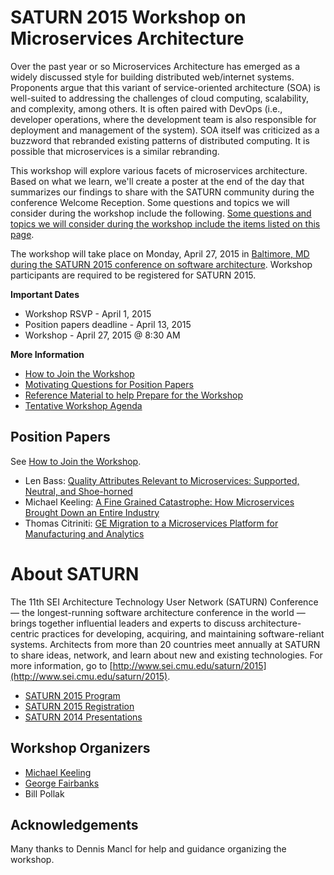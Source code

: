 # SATURN 2015 Workshop on Microservices Architecture

Over the past year or so Microservices Architecture has emerged as a widely discussed style for building distributed web/internet systems.  Proponents argue that this variant of service-oriented architecture (SOA) is well-suited to addressing the challenges of cloud computing, scalability, and complexity, among others.  It is often paired with DevOps (i.e., developer operations, where the development team is also responsible for deployment and management of the system).  SOA itself was criticized as a buzzword that rebranded existing patterns of distributed computing.  It is possible that microservices is a similar rebranding.

This workshop will explore various facets of microservices architecture.  Based on what we learn, we'll create a poster at the end of the day that summarizes our findings to share with the SATURN community during the conference Welcome Reception. Some questions and topics we will consider during the workshop include the following.  [Some questions and topics we will consider during the workshop include the items listed on this page](questions.md).

The workshop will take place on Monday, April 27, 2015 in [Baltimore, MD during the SATURN 2015 conference on software architecture](http://www.sei.cmu.edu/saturn/2015/).  Workshop participants are required to be registered for SATURN 2015.

**Important Dates**

- Workshop RSVP - April 1, 2015
- Position papers deadline - April 13, 2015
- Workshop - April 27, 2015 @ 8:30 AM

**More Information**

- [How to Join the Workshop](https://github.com/michaelkeeling/SATURN2015-Microservices-Workshop/wiki/How-to-Join-the-Workshop)
- [Motivating Questions for Position Papers](questions.md)
- [Reference Material to help Prepare for the Workshop](references.md)
- [Tentative Workshop Agenda](https://github.com/michaelkeeling/SATURN2015-Microservices-Workshop/wiki/Workshop-Agenda)

## Position Papers

See [How to Join the Workshop](https://github.com/michaelkeeling/SATURN2015-Microservices-Workshop/wiki/How-to-Join-the-Workshop).

* Len Bass: [Quality Attributes Relevant to Microservices: Supported, Neutral, and Shoe-horned](saturn2015-position-papers/bass-microservices-workshop-position-saturn2015.pdf)
* Michael Keeling: [A Fine Grained Catastrophe: How Microservices Brought Down an Entire Industry](saturn2015-position-papers/keeling-microservices-workshop-position-saturn2015.pdf)
* Thomas Citriniti: [GE Migration to a Microservices Platform for Manufacturing and Analytics](saturn2015-position-papers/citriniti-microservices-workshop-position-saturn2015.pdf)


# About SATURN

The 11th SEI Architecture Technology User Network (SATURN) Conference — the longest-running software architecture conference in the world — brings together influential leaders and experts to discuss architecture-centric practices for developing, acquiring, and maintaining software-reliant systems. Architects from more than 20 countries meet annually at SATURN to share ideas, network, and learn about new and existing technologies. For more information, go to [http://www.sei.cmu.edu/saturn/2015](http://www.sei.cmu.edu/saturn/2015).

- [SATURN 2015 Program](http://www.sei.cmu.edu/saturn/2015/program/index.cfm)
- [SATURN 2015 Registration](http://www.sei.cmu.edu/saturn/2015/registration/index.cfm)
- [SATURN 2014 Presentations](http://www.sei.cmu.edu/saturn/2014/video.cfm)

## Workshop Organizers

* [Michael Keeling](https://github.com/michaelkeeling)
* [George Fairbanks](https://github.com/georgefairbanks) 
* Bill Pollak

## Acknowledgements

Many thanks to Dennis Mancl for help and guidance organizing the workshop.
